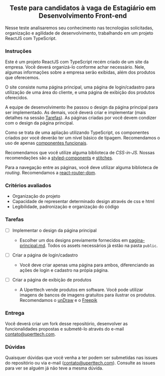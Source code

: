 <h2 align="center">Teste para candidatos à vaga de Estagiário em Desenvolvimento Front-end</h2>

Nesse teste analisaremos seu conhecimento nas tecnologias solicitadas, organização e agilidade de desenvolvimento, trabalhando em um projeto ReactJS com TypeScript.

### Instruções

Este é um projeto ReactJS com TypeScript recém criado de um site da empresa. Você deverá organizá-lo conforme achar necessário. Nele, algumas informações sobre a empresa serão exibidas, além dos produtos que oferecemos.

O site consiste numa página principal, uma página de login/cadastro para utilização de uma área do cliente, e uma página de exibição dos produtos oferecidos.

A equipe de desenvolvimento lhe passou o design da página principal para ser implementado. As demais, você deverá criar e implementar (mais detalhes na sessão [Tarefas](#tarefas)). As páginas criadas por você devem condizer com o design da página principal.

Como se trata de uma apliação utilizando TypeScript, os componentes criados por você deverão ter um nível básico de tipagem. Recomendamos o uso de apenas [componentes funcionais](https://pt-br.reactjs.org/docs/components-and-props.html#function-and-class-components).

Recomendamos que você utilize alguma biblioteca de _CSS-in-JS_. Nossas recomendações são a [styled-components](https://styled-components.com/) e [stitches](https://stitches.dev/).

Para a navegação entre as páginas, você deve utilizar alguma biblioteca de _routing_. Recomendamos a [react-router-dom](https://reactrouter.com/web/guides/quick-start).

### Critérios avaliados

- Organização do projeto
- Capacidade de representar determinado design através de css e html
- Legibilidade, padronização e organização do código

### Tarefas

- [ ] Implementar o design da página principal

  - Escolher um dos designs previamente fornecidos em [pagina-principal.md](./docs/pagina-principal.md). Todos os assets necessários já estão na pasta `public`.

- [ ] Criar a página de login/cadastro

  - Você deve criar apenas uma página para ambos, diferenciando as ações de login e cadastro na própia página.

- [ ] Criar a página de exibição de produtos
  - A Uperttech vende produtos em software. Você pode utilizar imagens de bancos de imagens gratuitos para ilustrar os produtos. Recomendamos o [unDraw](https://undraw.co/) e o [Freepik](http://freepik.com/)

### Entrega

Você deverá criar um fork desse repositório, desenvolver as funcionalidades propostas e submetê-lo através do e-mail contato@uperttech.com.

### Dúvidas

Quaisquer dúvidas que você venha a ter podem ser submetidas nas issues do repositório ou via e-mail (contato@uperttech.com). Consulte as issues para ver se alguém já não teve a mesma dúvida.

